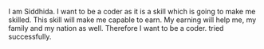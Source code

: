 I am Siddhida. I want to be a coder as it is a skill which is going to make me skilled. 
This skill will make me capable to earn. My earning will help me, my family and my nation as well.
Therefore I want to be a coder.
tried successfully.